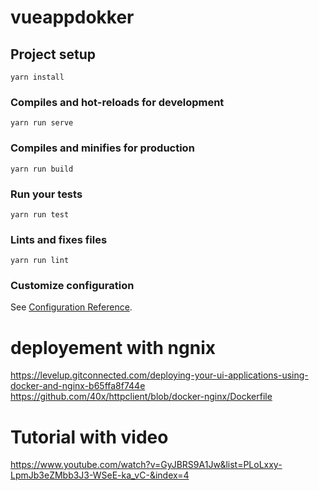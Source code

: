# vueappdokker

## Project setup

```
yarn install
```

### Compiles and hot-reloads for development

```
yarn run serve
```

### Compiles and minifies for production

```
yarn run build
```

### Run your tests

```
yarn run test
```

### Lints and fixes files

```
yarn run lint
```

### Customize configuration

See [Configuration Reference](https://cli.vuejs.org/config/).

# deployement with ngnix

https://levelup.gitconnected.com/deploying-your-ui-applications-using-docker-and-nginx-b65ffa8f744e
https://github.com/40x/httpclient/blob/docker-nginx/Dockerfile

# Tutorial with video

https://www.youtube.com/watch?v=GyJBRS9A1Jw&list=PLoLxxy-LpmJb3eZMbb3J3-WSeE-ka_vC-&index=4
